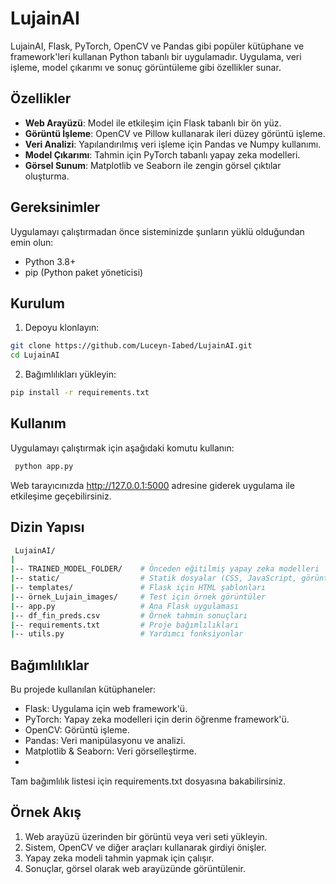 # LujainAI

LujainAI, Flask, PyTorch, OpenCV ve Pandas gibi popüler kütüphane ve framework'leri kullanan Python tabanlı bir uygulamadır. Uygulama, veri işleme, model çıkarımı ve sonuç görüntüleme gibi özellikler sunar.

## Özellikler

- **Web Arayüzü**: Model ile etkileşim için Flask tabanlı bir ön yüz.
- **Görüntü İşleme**: OpenCV ve Pillow kullanarak ileri düzey görüntü işleme.
- **Veri Analizi**: Yapılandırılmış veri işleme için Pandas ve Numpy kullanımı.
- **Model Çıkarımı**: Tahmin için PyTorch tabanlı yapay zeka modelleri.
- **Görsel Sunum**: Matplotlib ve Seaborn ile zengin görsel çıktılar oluşturma.

## Gereksinimler

Uygulamayı çalıştırmadan önce sisteminizde şunların yüklü olduğundan emin olun:

- Python 3.8+
- pip (Python paket yöneticisi)

## Kurulum

1. Depoyu klonlayın:

```bash
git clone https://github.com/Luceyn-Iabed/LujainAI.git
cd LujainAI
```
2. Bağımlılıkları yükleyin:
```bash
pip install -r requirements.txt
```

## Kullanım

Uygulamayı çalıştırmak için aşağıdaki komutu kullanın:

```bash
 python app.py
```
Web tarayıcınızda http://127.0.0.1:5000  adresine giderek uygulama ile etkileşime geçebilirsiniz.


## Dizin Yapısı

```bash
 LujainAI/
|
|-- TRAINED_MODEL_FOLDER/    # Önceden eğitilmiş yapay zeka modelleri
|-- static/                  # Statik dosyalar (CSS, JavaScript, görüntüler)
|-- templates/               # Flask için HTML şablonları
|-- örnek_Lujain_images/     # Test için örnek görüntüler
|-- app.py                   # Ana Flask uygulaması
|-- df_fin_preds.csv         # Örnek tahmin sonuçları
|-- requirements.txt         # Proje bağımlılıkları
|-- utils.py                 # Yardımcı fonksiyonlar

```
## Bağımlılıklar

Bu projede kullanılan kütüphaneler:

- Flask: Uygulama için web framework'ü.
- PyTorch: Yapay zeka modelleri için derin öğrenme framework'ü.
- OpenCV: Görüntü işleme.
- Pandas: Veri manipülasyonu ve analizi.
- Matplotlib & Seaborn: Veri görselleştirme.
- 
Tam bağımlılık listesi için requirements.txt dosyasına bakabilirsiniz.

## Örnek Akış

1. Web arayüzü üzerinden bir görüntü veya veri seti yükleyin.
2. Sistem, OpenCV ve diğer araçları kullanarak girdiyi önişler.
3. Yapay zeka modeli tahmin yapmak için çalışır.
4. Sonuçlar, görsel olarak web arayüzünde görüntülenir.
